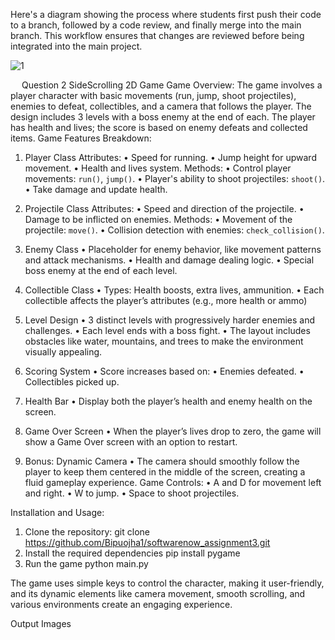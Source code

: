 
Here's a diagram showing the process where students first push their code to a branch, followed by a code review, and finally merge into the main branch. This workflow ensures that changes are reviewed before being integrated into the main project.  


![1](https://github.com/user-attachments/assets/3a4e8ab6-136c-4ab0-b41b-59a81ce66eef)


 
 

 
 


 
Question 2
 SideScrolling 2D Game
 Game Overview:
The game involves a player character with basic movements (run, jump, shoot projectiles), enemies to defeat, collectibles, and a camera that follows the player. The design includes 3 levels with a boss enemy at the end of each. The player has health and lives; the score is based on enemy defeats and collected items.
 Game Features Breakdown:
 1. Player Class
    Attributes: 
•	Speed for running.
•	Jump height for upward movement.
•	Health and lives system.
    Methods: 
•	Control player movements: `run()`, `jump()`.
•	Player's ability to shoot projectiles: `shoot()`.
•	Take damage and update health.
 2. Projectile Class
    Attributes: 
•	Speed and direction of the projectile.
•	Damage to be inflicted on enemies.
    Methods: 
•	Movement of the projectile: `move()`.
•	Collision detection with enemies: `check_collision()`.
 3. Enemy Class
•	Placeholder for enemy behavior, like movement patterns and attack mechanisms.
•	Health and damage dealing logic.
•	Special boss enemy at the end of each level.
 4. Collectible Class
•	Types: Health boosts, extra lives, ammunition.
•	Each collectible affects the player’s attributes (e.g., more health or ammo)
 5. Level Design
•	3 distinct levels with progressively harder enemies and challenges.
•	Each level ends with a boss fight.
•	The layout includes obstacles like water, mountains, and trees to make the environment visually appealing.
 6. Scoring System
•	Score increases based on:
•	Enemies defeated.
•	Collectibles picked up.
 7. Health Bar
•	Display both the player’s health and enemy health on the screen.
 8. Game Over Screen
•	When the player’s lives drop to zero, the game will show a Game Over screen with an option to restart.

 9. Bonus: Dynamic Camera
•	The camera should smoothly follow the player to keep them centered in the middle of the screen, creating a fluid gameplay experience.
 Game Controls:
•	A and D for movement left and right.
•	W to jump.
•	Space to shoot projectiles.

 Installation and Usage:
   1. Clone the repository:
      git clone https://github.com/Bipuojha1/softwarenow_assignment3.git
   2. Install the required dependencies
      pip install pygame
   3. Run the game
      python main.py

The game uses simple keys to control the character, making it user-friendly, and its dynamic elements like camera movement, smooth scrolling, and various environments create an engaging experience.



Output Images	
 
 
 
 
